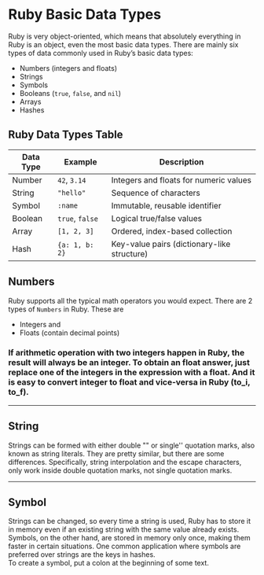 # Ruby Basic Data Types

Ruby is very object-oriented, which means that absolutely everything in Ruby is an object, even the most basic data types. There are mainly six types of data commonly used in Ruby’s basic data types:

- Numbers (integers and floats)
- Strings
- Symbols
- Booleans (`true`, `false`, and `nil`)
- Arrays
- Hashes

## Ruby Data Types Table

| Data Type | Example         | Description                                 |
|-----------|----------------|---------------------------------------------|
| Number    | `42`, `3.14`   | Integers and floats for numeric values      |
| String    | `"hello"`      | Sequence of characters                      |
| Symbol    | `:name`        | Immutable, reusable identifier              |
| Boolean   | `true`, `false`| Logical true/false values                   |
| Array     | `[1, 2, 3]`    | Ordered, index-based collection             |
| Hash      | `{a: 1, b: 2}` | Key-value pairs (dictionary-like structure) |

## Numbers

Ruby supports all the typical math operators you would expect.
There are 2 types of `Numbers` in Ruby. These are  
- Integers and  
- Floats (contain decimal points)

### If arithmetic operation with two integers happen in Ruby, the result will always be an integer. To obtain an float answer, just replace one of the integers in the expression with a float. And it is easy to convert integer to float and vice-versa in Ruby (to_i, to_f).

---
## String

Strings can be formed with either double "" or single'' quotation marks, also known as string literals. They are pretty similar, but there are some differences. Specifically, string interpolation and the escape characters, only work inside double quotation marks, not single quotation marks.

---

## Symbol

Strings can be changed, so every time a string is used, Ruby has to store it in memory even if an existing string with the same value already exists. Symbols, on the other hand, are stored in memory only once, making them faster in certain situations. One common application where symbols are preferred over strings are the keys in hashes.  
To create a symbol, put a colon at the beginning of some text.  
